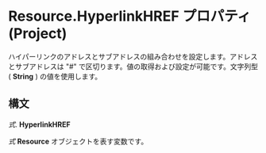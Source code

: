 
# Resource.HyperlinkHREF プロパティ (Project)

ハイパーリンクのアドレスとサブアドレスの組み合わせを設定します。アドレスとサブアドレスは "#" で区切ります。値の取得および設定が可能です。文字列型 ( **String** ) の値を使用します。


## 構文

 _式_. **HyperlinkHREF**

 _式_ **Resource** オブジェクトを表す変数です。

